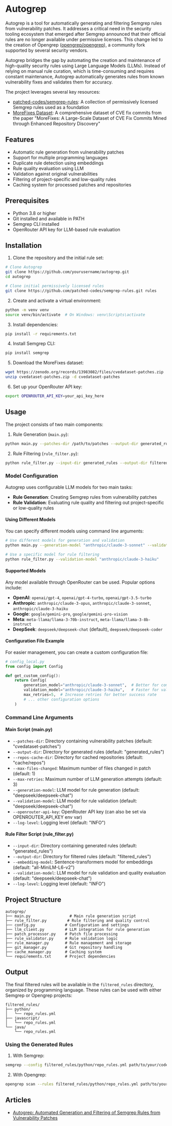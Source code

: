 # Autogrep

Autogrep is a tool for automatically generating and filtering Semgrep rules from vulnerability patches. It addresses a critical need in the security tooling ecosystem that emerged after Semgrep announced that their official rules are no longer available under permissive licenses. This change led to the creation of Opengrep ([opengrep/opengrep](https://github.com/opengrep/opengrep)), a community fork supported by several security vendors.

Autogrep bridges the gap by automating the creation and maintenance of high-quality security rules using Large Language Models (LLMs). Instead of relying on manual rule curation, which is time-consuming and requires constant maintenance, Autogrep automatically generates rules from known vulnerability fixes and validates them for accuracy.

The project leverages several key resources:
- [patched-codes/semgrep-rules](https://github.com/patched-codes/semgrep-rules): A collection of permissively licensed Semgrep rules used as a foundation
- [MoreFixes Dataset](https://zenodo.org/records/13983082): A comprehensive dataset of CVE fix commits from the paper "MoreFixes: A Large-Scale Dataset of CVE Fix Commits Mined through Enhanced Repository Discovery"

## Features

- Automatic rule generation from vulnerability patches
- Support for multiple programming languages
- Duplicate rule detection using embeddings
- Rule quality evaluation using LLM
- Validation against original vulnerabilities
- Filtering of project-specific and low-quality rules
- Caching system for processed patches and repositories

## Prerequisites

- Python 3.8 or higher
- Git installed and available in PATH
- Semgrep CLI installed
- OpenRouter API key for LLM-based rule evaluation

## Installation

1. Clone the repository and the initial rule set:
```bash
# Clone Autogrep
git clone https://github.com/yourusername/autogrep.git
cd autogrep

# Clone initial permissively licensed rules
git clone https://github.com/patched-codes/semgrep-rules.git rules
```

2. Create and activate a virtual environment:
```bash
python -m venv venv
source venv/bin/activate  # On Windows: venv\Scripts\activate
```

3. Install dependencies:
```bash
pip install -r requirements.txt
```

4. Install Semgrep CLI:
```bash
pip install semgrep
```

5. Download the MoreFixes dataset:
```bash
wget https://zenodo.org/records/13983082/files/cvedataset-patches.zip
unzip cvedataset-patches.zip -d cvedataset-patches
```

6. Set up your OpenRouter API key:
```bash
export OPENROUTER_API_KEY=your_api_key_here
```

## Usage

The project consists of two main components:

1. Rule Generation (`main.py`):
```bash
python main.py --patches-dir /path/to/patches --output-dir generated_rules
```

2. Rule Filtering (`rule_filter.py`):
```bash
python rule_filter.py --input-dir generated_rules --output-dir filtered_rules
```

### Model Configuration

Autogrep uses configurable LLM models for two main tasks:
- **Rule Generation**: Creating Semgrep rules from vulnerability patches
- **Rule Validation**: Evaluating rule quality and filtering out project-specific or low-quality rules

#### Using Different Models

You can specify different models using command line arguments:

```bash
# Use different models for generation and validation
python main.py --generation-model "anthropic/claude-3-sonnet" --validation-model "openai/gpt-4"

# Use a specific model for rule filtering
python rule_filter.py --validation-model "anthropic/claude-3-haiku"
```

#### Supported Models

Any model available through OpenRouter can be used. Popular options include:

- **OpenAI**: `openai/gpt-4`, `openai/gpt-4-turbo`, `openai/gpt-3.5-turbo`
- **Anthropic**: `anthropic/claude-3-opus`, `anthropic/claude-3-sonnet`, `anthropic/claude-3-haiku`
- **Google**: `google/gemini-pro`, `google/gemini-pro-vision`
- **Meta**: `meta-llama/llama-3-70b-instruct`, `meta-llama/llama-3-8b-instruct`
- **DeepSeek**: `deepseek/deepseek-chat` (default), `deepseek/deepseek-coder`

#### Configuration File Example

For easier management, you can create a custom configuration file:

```python
# config_local.py
from config import Config

def get_custom_config():
    return Config(
        generation_model="anthropic/claude-3-sonnet",  # Better for complex rule generation
        validation_model="anthropic/claude-3-haiku",   # Faster for validation tasks
        max_retries=5,  # Increase retries for better success rate
        # ... other configuration options
    )
```

### Command Line Arguments

#### Main Script (main.py)
- `--patches-dir`: Directory containing vulnerability patches (default: "cvedataset-patches")
- `--output-dir`: Directory for generated rules (default: "generated_rules")
- `--repos-cache-dir`: Directory for cached repositories (default: "cache/repos")
- `--max-files-changed`: Maximum number of files changed in patch (default: 1)
- `--max-retries`: Maximum number of LLM generation attempts (default: 3)
- `--generation-model`: LLM model for rule generation (default: "deepseek/deepseek-chat")
- `--validation-model`: LLM model for rule validation (default: "deepseek/deepseek-chat")
- `--openrouter-api-key`: OpenRouter API key (can also be set via OPENROUTER_API_KEY env var)
- `--log-level`: Logging level (default: "INFO")

#### Rule Filter Script (rule_filter.py)
- `--input-dir`: Directory containing generated rules (default: "generated_rules")
- `--output-dir`: Directory for filtered rules (default: "filtered_rules")
- `--embedding-model`: Sentence-transformers model for embeddings (default: "all-MiniLM-L6-v2")
- `--validation-model`: LLM model for rule validation and quality evaluation (default: "deepseek/deepseek-chat")
- `--log-level`: Logging level (default: "INFO")

## Project Structure

```
autogrep/
├── main.py                 # Main rule generation script
├── rule_filter.py         # Rule filtering and quality control
├── config.py             # Configuration and settings
├── llm_client.py         # LLM integration for rule generation
├── patch_processor.py    # Patch file processing
├── rule_validator.py     # Rule validation logic
├── rule_manager.py       # Rule management and storage
├── git_manager.py        # Git repository handling
├── cache_manager.py      # Caching system
└── requirements.txt      # Project dependencies
```

## Output

The final filtered rules will be available in the `filtered_rules` directory, organized by programming language. These rules can be used with either Semgrep or Opengrep projects:

```
filtered_rules/
├── python/
│   └── repo_rules.yml
├── javascript/
│   └── repo_rules.yml
└── java/
    └── repo_rules.yml
```

### Using the Generated Rules

1. With Semgrep:
```bash
semgrep --config filtered_rules/python/repo_rules.yml path/to/your/code
```

2. With Opengrep:
```bash
opengrep scan --rules filtered_rules/python/repo_rules.yml path/to/your/code
```
## Articles

- [Autogrep: Automated Generation and Filtering of Semgrep Rules from Vulnerability Patches](https://lambdasec.github.io/AutoGrep-Automated-Generation-and-Filtering-of-Semgrep-Rules-from-Vulnerability-Patches/)
